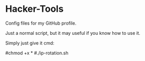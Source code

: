 # Hacker-Tools
Config files for my GitHub profile.

Just a normal script, but it may useful if you know how to use it.

Simply just give it cmd:

#chmod +x *
#./ip-rotation.sh
